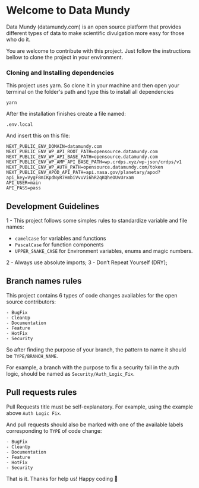 # Welcome to Data Mundy

Data Mundy (datamundy.com) is an open source platform that provides different types of data to make scientific divulgation more easy for those who do it.

You are welcome to contribute with this project. Just follow the instructions bellow to clone the project in your environment.

### Cloning and Installing dependencies

This project uses yarn. So clone it in your machine and then open your terminal on the folder's path and type this to install all dependencies

    yarn

After the installation finishes create a file named:

    .env.local

And insert this on this file:

    NEXT_PUBLIC_ENV_DOMAIN=datamundy.com
    NEXT_PUBLIC_ENV_WP_API_ROOT_PATH=opensource.datamundy.com
    NEXT_PUBLIC_ENV_WP_API_BASE_PATH=opensource.datamundy.com
    NEXT_PUBLIC_ENV_WP_AMP_API_BASE_PATH=wp.crdps.xyz/wp-json/crdps/v1
    NEXT_PUBLIC_ENV_WP_AUTH_PATH=opensource.datamundy.com/token
    NEXT_PUBLIC_ENV_APOD_API_PATH=api.nasa.gov/planetary/apod?api_key=VygF8mIKpdNyR7HmbiVvuVi6hR2qKQheOUvUrxam
    API_USER=main
    API_PASS=pass

## Development Guidelines
1 - This project follows some simples rules to standardize variable and file names:
- ```camelCase``` for variables and functions
- ```PascalCase``` for function components
- ```UPPER_SNAKE_CASE``` for Environment variables, enums and magic numbers.

2 - Always use absolute imports;
3 - Don’t Repeat Yourself (DRY);

## Branch names rules

This project contains 6 types of code changes availables for the open source contributors:
```
- BugFix
- CleanUp
- Documentation
- Feature
- HotFix
- Security
```

So after finding the purpose of your branch, the pattern to name it should be ```TYPE/BRANCH_NAME```.

For example, a branch with the purpose to fix a security fail in the auth logic, should be named as ```Security/Auth_Logic_Fix```. 

## Pull requests rules

Pull Requests title must be self-explanatory. For example, using the example above ```Auth Logic Fix```.

And pull requests should also be marked with one of the available labels corresponding to ```TYPE``` of code change:
```
- BugFix
- CleanUp
- Documentation
- Feature
- HotFix
- Security
```

That is it. Thanks for help us! Happy coding 🙂
